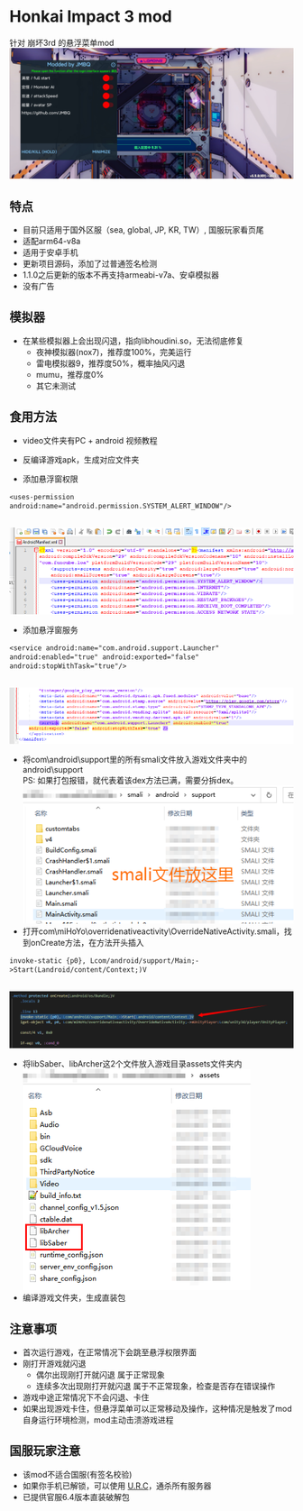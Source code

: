 # Honkai Impact 3 mod

针对 崩坏3rd 的悬浮菜单mod
<br>![image](img/06.jpg)</br>
   
## 特点
* 目前只适用于国外区服（sea, global, JP, KR, TW）, 国服玩家看页尾
* 适配arm64-v8a
* 适用于安卓手机
* 更新项目源码，添加了过普通签名检测
* 1.1.0之后更新的版本不再支持armeabi-v7a、安卓模拟器
* 没有广告
  
## 模拟器
* 在某些模拟器上会出现闪退，指向libhoudini.so，无法彻底修复
  * 夜神模拟器(nox7)，推荐度100%，完美运行
  * 雷电模拟器9，推荐度50%，概率抽风闪退
  * mumu，推荐度0%
  * 其它未测试
  
## 食用方法
  
* video文件夹有PC + android 视频教程

* 反编译游戏apk，生成对应文件夹
* 添加悬浮窗权限
```
<uses-permission android:name="android.permission.SYSTEM_ALERT_WINDOW"/>
```
<br>![image](img/01.png)</br>
* 添加悬浮窗服务	
```
<service android:name="com.android.support.Launcher" android:enabled="true" android:exported="false" android:stopWithTask="true"/>
```
<br>![image](img/02.png)</br>
* 将com\android\support里的所有smali文件放入游戏文件夹中的android\support  
PS: 如果打包报错，就代表着该dex方法已满，需要分拆dex。
<br>![image](img/03.png)</br>
* 打开com\miHoYo\overridenativeactivity\OverrideNativeActivity.smali，找到onCreate方法，在方法开头插入
```
invoke-static {p0}, Lcom/android/support/Main;->Start(Landroid/content/Context;)V
```
<br>![image](img/04.png)</br>
* 将libSaber、libArcher这2个文件放入游戏目录assets文件夹内
<br>![image](img/05.png)</br>
* 编译游戏文件夹，生成直装包


## 注意事项
* 首次运行游戏，在正常情况下会跳至悬浮权限界面
* 刚打开游戏就闪退
  * 偶尔出现刚打开就闪退 属于正常现象
  * 连续多次出现刚打开就闪退 属于不正常现象，检查是否存在错误操作
* 游戏中途正常情况下不会闪退、卡住
* 如果出现游戏卡住，但悬浮菜单可以正常移动及操作，这种情况是触发了mod自身运行环境检测，mod主动击溃游戏进程

## 国服玩家注意
* 该mod不适合国服(有签名校验)
* 如果你手机已解锁，可以使用 [U.R.C](https://github.com/JMBQ/URC)，通杀所有服务器
* 已提供官服6.4版本直装破解包
